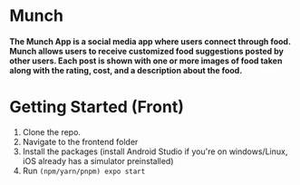 # Munch 
#### The Munch App is a social media app where users connect through food. Munch allows users to receive customized food suggestions posted by other users. Each post is shown with one or more images of food taken along with the rating, cost, and a description about the food. 
 
# Getting Started (Front)
1. Clone the repo.
2. Navigate to the frontend folder
3. Install the packages (install Android Studio if you're on windows/Linux, iOS already has a simulator preinstalled)
4. Run `(npm/yarn/pnpm) expo start`
